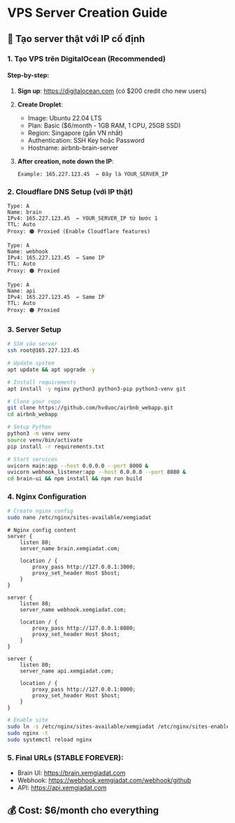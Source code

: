 # VPS Server Creation Guide

## 🎯 Tạo server thật với IP cố định

### 1. Tạo VPS trên DigitalOcean (Recommended)

#### Step-by-step:
1. **Sign up**: https://digitalocean.com (có $200 credit cho new users)
2. **Create Droplet**:
   - Image: Ubuntu 22.04 LTS
   - Plan: Basic ($6/month - 1GB RAM, 1 CPU, 25GB SSD)  
   - Region: Singapore (gần VN nhất)
   - Authentication: SSH Key hoặc Password
   - Hostname: airbnb-brain-server

3. **After creation, note down the IP**:
   ```
   Example: 165.227.123.45  ← Đây là YOUR_SERVER_IP
   ```

### 2. Cloudflare DNS Setup (với IP thật)
```
Type: A
Name: brain
IPv4: 165.227.123.45  ← YOUR_SERVER_IP từ bước 1
TTL: Auto
Proxy: 🟠 Proxied (Enable Cloudflare features)
```

```
Type: A  
Name: webhook
IPv4: 165.227.123.45  ← Same IP
TTL: Auto
Proxy: 🟠 Proxied
```

```
Type: A
Name: api
IPv4: 165.227.123.45  ← Same IP  
TTL: Auto
Proxy: 🟠 Proxied
```

### 3. Server Setup
```bash
# SSH vào server
ssh root@165.227.123.45

# Update system
apt update && apt upgrade -y

# Install requirements
apt install -y nginx python3 python3-pip python3-venv git

# Clone your repo
git clone https://github.com/hvduoc/airbnb_webapp.git
cd airbnb_webapp

# Setup Python
python3 -m venv venv
source venv/bin/activate  
pip install -r requirements.txt

# Start services
uvicorn main:app --host 0.0.0.0 --port 8000 &
uvicorn webhook_listener:app --host 0.0.0.0 --port 8080 &
cd brain-ui && npm install && npm run build
```

### 4. Nginx Configuration
```bash
# Create nginx config
sudo nano /etc/nginx/sites-available/xemgiadat
```

```nginx
# Nginx config content
server {
    listen 80;
    server_name brain.xemgiadat.com;
    
    location / {
        proxy_pass http://127.0.0.1:3000;
        proxy_set_header Host $host;
    }
}

server {
    listen 80;  
    server_name webhook.xemgiadat.com;
    
    location / {
        proxy_pass http://127.0.0.1:8080;
        proxy_set_header Host $host;
    }
}

server {
    listen 80;
    server_name api.xemgiadat.com;
    
    location / {
        proxy_pass http://127.0.0.1:8000;
        proxy_set_header Host $host;
    }
}
```

```bash
# Enable site
sudo ln -s /etc/nginx/sites-available/xemgiadat /etc/nginx/sites-enabled/
sudo nginx -t
sudo systemctl reload nginx
```

### 5. Final URLs (STABLE FOREVER):
- Brain UI: https://brain.xemgiadat.com  
- Webhook: https://webhook.xemgiadat.com/webhook/github
- API: https://api.xemgiadat.com

## 💰 Cost: $6/month cho everything